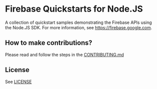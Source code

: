 # Firebase Quickstarts for Node.JS

A collection of quickstart samples demonstrating the Firebase APIs using the Node.JS SDK. For more information, see https://firebase.google.com.

## How to make contributions?
Please read and follow the steps in the [CONTRIBUTING.md](CONTRIBUTING.md)

## License
See [LICENSE](LICENSE)
